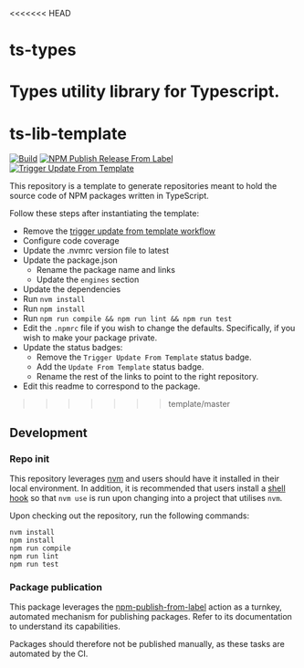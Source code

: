 <<<<<<< HEAD
# ts-types

Types utility library for Typescript.
=======
# ts-lib-template
[![Build](https://github.com/infrastructure-blocks/ts-lib-template/actions/workflows/build.yml/badge.svg)](https://github.com/infrastructure-blocks/ts-lib-template/actions/workflows/build.yml)
[![NPM Publish Release From Label](https://github.com/infrastructure-blocks/ts-lib-template/actions/workflows/nm-publish-release-from-label.yml/badge.svg)](https://github.com/infrastructure-blocks/ts-lib-template/actions/workflows/nm-publish-release-from-label.yml)
[![Trigger Update From Template](https://github.com/infrastructure-blocks/ts-lib-template/actions/workflows/trigger-update-from-template.yml/badge.svg)](https://github.com/infrastructure-blocks/ts-lib-template/actions/workflows/trigger-update-from-template.yml)

This repository is a template to generate repositories meant to hold the source code
of NPM packages written in TypeScript.

Follow these steps after instantiating the template:
- Remove the [trigger update from template workflow](.github/workflows/trigger-update-from-template.yml)
- Configure code coverage
- Update the .nvmrc version file to latest
- Update the package.json
  - Rename the package name and links
  - Update the `engines` section
- Update the dependencies
- Run `nvm install`
- Run `npm install`
- Run `npm run compile && npm run lint && npm run test`
- Edit the `.npmrc` file if you wish to change the defaults. Specifically, if you wish to make your package private.
- Update the status badges:
  - Remove the `Trigger Update From Template` status badge.
  - Add the `Update From Template` status badge.
  - Rename the rest of the links to point to the right repository.
- Edit this readme to correspond to the package.
>>>>>>> template/master

## Development

### Repo init

This repository leverages [nvm](https://github.com/nvm-sh/nvm) and users should have it installed in their local environment.
In addition, it is recommended that users install a [shell hook](https://github.com/nvm-sh/nvm#deeper-shell-integration)
so that `nvm use` is run upon changing into a project that utilises `nvm`.

Upon checking out the repository, run the following commands:
```shell
nvm install
npm install
npm run compile
npm run lint
npm run test
```

### Package publication

This package leverages the [npm-publish-from-label](https://github.com/infrastructure-blocks/npm-publish-from-label-action) action
as a turnkey, automated mechanism for publishing packages. Refer to its documentation to understand its capabilities.

Packages should therefore not be published manually, as these tasks are automated by the CI.
